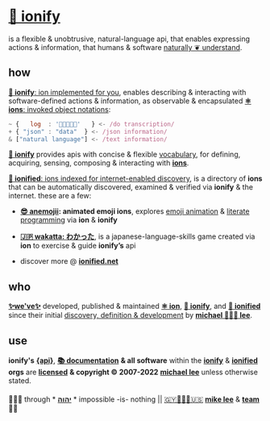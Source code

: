 # [🧬 ionify](https://ionify.net/)

is a flexible & unobtrusive, natural-language api, that enables expressing
actions & information, that humans & software
[naturally ❦ understand](VISION.md#vision).

## how

[**🧬 ionify**: ion implemented for you][api],
enables describing & interacting with software-defined actions & information, as
observable & encapsulated [**⚛︎ ions**: invoked object notations][⚛️]:

```javascript
~ {   log  : '👋🏾👨🏾‍💻'   } <- /do transcription/
+ { "json" : "data"  } <- /json information/
& ["natural language"] <- /text information/
```

[**🧬 ionify**][api] provides apis with concise & flexible
[vocabulary](LINGO.md#-our-lingo-),
for defining, acquiring, sensing, composing & interacting with
[**ions**][⚛️].

[**🎁 ionified**: ions indexed for internet-enabled discovery][🎁],
is a directory of **ions** that can be automatically discovered, examined &
verified via **ionify** & the internet. these are a few:

+ **[😎 anemojii](https://ionified.github.io/anemojii-ions.iskitz.net/): animated emoji ions**,
  explores
  [emoji animation](https://glitch.com/edit/#!/anemojii?path=emoji.js%3A1%3A0) &
  [literate programming](https://glitch.com/edit/#!/anemojii?path=index.re.js%3A1%3A0)
  via **ion** & **ionify**

+ **[🇯🇵 wakatta: わかった](https://ionified.github.io/wakatta-ions.iskitz.net/)**,
  is a japanese-language-skills game created via **ion** to
  exercise & guide **ionify’s** api

+ discover more @ [**ionified.net**][🎁]

## who

[**✨we've✨**](https://team.ionify.net/)
developed, published & maintained
[**⚛︎ ion**][⚛️], [**🧬 ionify**][api],
and [**🎁 ionified**][🎁]
since their initial
[discovery, definition & development](https://origin.ionify.net/)
by
[**michael 👨🏾‍💻 lee**][🇬🇾👨🏾‍💻🇺🇸].

## use

**ionify's**
[**{api}**][🧬],
[**📚 documentation**][📚]
**& all software** within the
[**ionify**](https://github.com/ionify/) &
[**ionified**](https://github.com/ionified/)
**orgs** are
[**licensed**](LICENSE.txt#L1)
**& copyright &copy; 2007-2022**
[**michael lee**][🇬🇾👨🏾‍💻🇺🇸]
unless otherwise stated.

####

🙇🏾‍♂️ through * [**יהוה**](LICENSE.txt#L1) * impossible -is- nothing ||
[🇬🇾👨🏾‍💻🇺🇸](https://en.wikipedia.org/wiki/Guyana)
[**mike lee**](https://github.com/iskitz) &
[**team**](https://team.ionify.net/)
🤲🏾

[🇬🇾👨🏾‍💻🇺🇸]: https://github.com/iskitz
[api]:  https://api.ionify.net/
[📚]:   https://github.com/ionify/about
[⚛️]:   ./ions/ion.md#ion
[🧬]:   https://github.com/ionify/ionify
[🎁]:   https://ionified.net/
